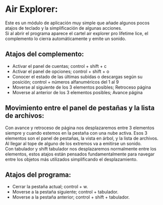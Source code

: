 # Air Explorer:
Este es un módulo de aplicación muy simple que añade algunos pocos atajos de teclado y la simplificación de algunas acciones.  
Si al abrir el programa aparece el cartel air explorer pro lifetime lice, el complemento lo cierra automáticamente y emite un sonido.

## Atajos del complemento:

* Activar el panel de cuentas; control + shift + c
* Activar el panel de opciones; control + shift + o
* Conocer el estado de las últimas subidas o descargas según su posición; control + números alfanuméricos del 1 al 9
* Moverse al siguiente de los 3 elementos posibles; Retroceso página
* Moverse al anterior de los 3 elementos posibles; Avance página

## Movimiento entre el panel de pestañas y la lista de archivos:
Con avance y retroceso de página nos desplazaremos entre 3 elementos siempre y cuando estemos en la pestaña con una nube activa.
Esos 3 elementos son el panel de pestañas, la vista en árbol, y la lista de archivos. Al llegar al tope de alguno de los extremos va a emitirse un sonido.  
Con tabulador y shift tabulador nos desplazaremos normalmente entre los elementos, estos atajos están pensados fundamentalmente para navegar entre los objetos más utilizados simplificando el desplazamiento.  

## Atajos del programa:

* Cerrar la pestaña actual; control + w.
* Moverse a la pestaña siguiente; control + tabulador.
* Moverse a la pestaña anterior; control + shift + tabulador.
